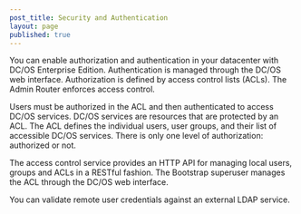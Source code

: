 ```yaml
---
post_title: Security and Authentication
layout: page
published: true
---
```

You can enable authorization and authentication in your datacenter with DC/OS Enterprise Edition. Authentication is managed through the DC/OS web interface. Authorization is defined by access control lists (ACLs). The Admin Router enforces access control.

Users must be authorized in the ACL and then authenticated to access DC/OS services. DC/OS services are resources that are protected by an ACL. The ACL defines the individual users, user groups, and their list of accessible DC/OS services. There is only one level of authorization: authorized or not.

The access control service provides an HTTP API for managing local users, groups and ACLs in a RESTful fashion. The Bootstrap superuser manages the ACL through the DC/OS web interface.

You can validate remote user credentials against an external LDAP service.